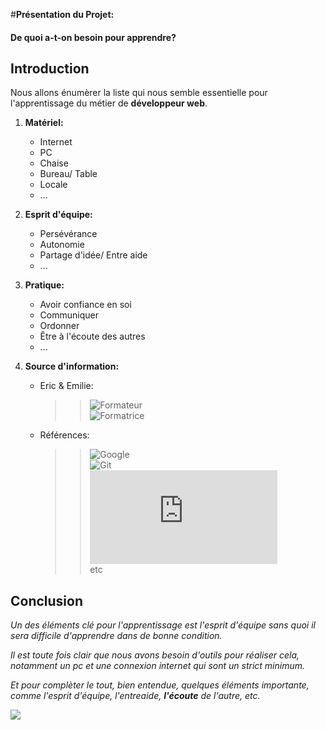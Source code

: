 
#__Présentation du Projet:__


#### De quoi a-t-on besoin pour apprendre?


## __Introduction__

Nous allons énumèrer la liste qui nous semble essentielle pour l'apprentissage du métier de **développeur web**.


1. __Matériel:__
		
	* Internet
	* PC
	* Chaise
	* Bureau/ Table
	* Locale
	* ...


2. __Esprit d'équipe:__

	* Persévérance
	* Autonomie
	* Partage d'idée/ Entre aide
	* ...


3. __Pratique:__

	* Avoir confiance en soi
	* Communiquer
	* Ordonner
	* Être à l'écoute des autres
	* ...


4. __Source d'information:__

	* Eric & Emilie: <br/>
		>> ![Formateur](/home/user/Downloads/nad.png) <br/>
		>> ![Formatrice]() <br/>
	* Références: <br/>
		>> ![Google](https://www.google.be) <br/>
		>> ![Git](https://github.com/) <br/>
		>> ![MarkDown](https://guides.github.com/pdfs/markdown-cheatsheet-online.pdf) <br/>
		>> etc <br/>		
		
## __Conclusion__

_Un des éléments clé pour l'apprentissage est l'esprit d'équipe sans quoi il sera difficile d'apprendre dans de bonne condition._

*Il est toute fois clair que nous avons besoin d'outils pour réaliser cela, notamment un pc et une connexion internet qui sont un strict minimum.*

_Et pour complèter le tout, bien entendue, quelques éléments importante, comme l'esprit d'équipe, l'entreaide, **l'écoute** de l'autre, etc._

![](http://images.forum-auto.com/mesimages/659979/adiieu.gif)




